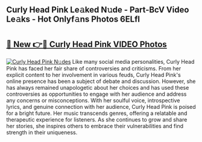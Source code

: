 ## Curly Head Pink Le𝚊ked N𝚞de - Part-BcV Video Le𝚊ks - Hot Onlyf𝚊ns Photos 6ELfl

# <h2><a href="http://ab18478.deff.icu/?id=Curly+Head+Pink">🔗 New 👉🔴 Curly Head Pink VIDEO Photos</a></h2>

[![Curly Head Pink N𝚞des](https://i.imgur.com/rIISA9y.gif)](http://ab18478.deff.icu/?id=Curly+Head+Pink)
Like many social media personalities, Curly Head Pink has faced her fair share of controversies and criticisms. From her explicit content to her involvement in various feuds, Curly Head Pink's online presence has been a subject of debate and discussion. However, she has always remained unapologetic about her choices and has used these controversies as opportunities to engage with her audience and address any concerns or misconceptions. With her soulful voice, introspective lyrics, and genuine connection with her audience, Curly Head Pink is poised for a bright future. Her music transcends genres, offering a relatable and therapeutic experience for listeners. As she continues to grow and share her stories, she inspires others to embrace their vulnerabilities and find strength in their uniqueness.
